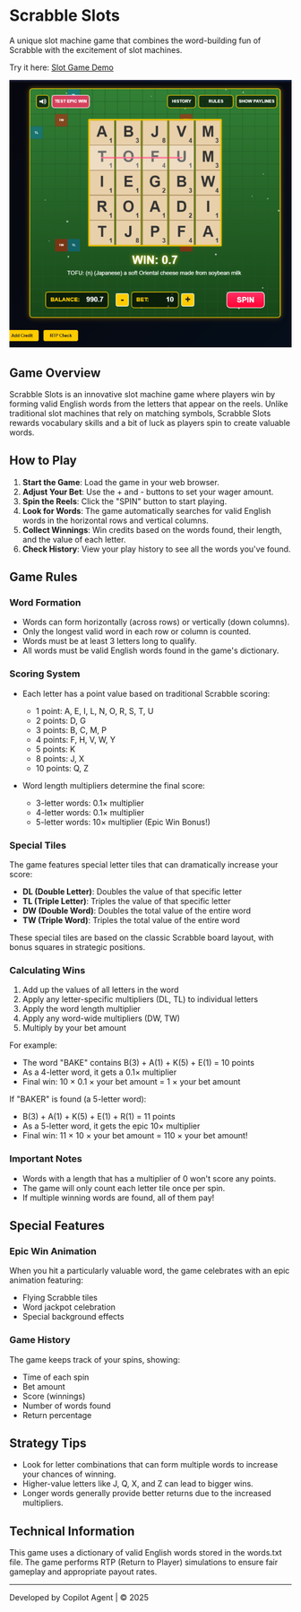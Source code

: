# Scrabble Slots

A unique slot machine game that combines the word-building fun of Scrabble with the excitement of slot machines.

Try it here: [Slot Game Demo](https://words.compsmart.co.uk)

![Scrabble Slots Screenshot](screenshot.png)

## Game Overview

Scrabble Slots is an innovative slot machine game where players win by forming valid English words from the letters that appear on the reels. Unlike traditional slot machines that rely on matching symbols, Scrabble Slots rewards vocabulary skills and a bit of luck as players spin to create valuable words.

## How to Play

1. **Start the Game**: Load the game in your web browser.
2. **Adjust Your Bet**: Use the + and - buttons to set your wager amount.
3. **Spin the Reels**: Click the "SPIN" button to start playing.
4. **Look for Words**: The game automatically searches for valid English words in the horizontal rows and vertical columns.
5. **Collect Winnings**: Win credits based on the words found, their length, and the value of each letter.
6. **Check History**: View your play history to see all the words you've found.

## Game Rules

### Word Formation

- Words can form horizontally (across rows) or vertically (down columns).
- Only the longest valid word in each row or column is counted.
- Words must be at least 3 letters long to qualify.
- All words must be valid English words found in the game's dictionary.

### Scoring System

- Each letter has a point value based on traditional Scrabble scoring:
  - 1 point: A, E, I, L, N, O, R, S, T, U
  - 2 points: D, G
  - 3 points: B, C, M, P
  - 4 points: F, H, V, W, Y
  - 5 points: K
  - 8 points: J, X
  - 10 points: Q, Z

- Word length multipliers determine the final score:
  - 3-letter words: 0.1× multiplier
  - 4-letter words: 0.1× multiplier
  - 5-letter words: 10× multiplier (Epic Win Bonus!)

### Special Tiles

The game features special letter tiles that can dramatically increase your score:

- **DL (Double Letter)**: Doubles the value of that specific letter
- **TL (Triple Letter)**: Triples the value of that specific letter
- **DW (Double Word)**: Doubles the total value of the entire word
- **TW (Triple Word)**: Triples the total value of the entire word

These special tiles are based on the classic Scrabble board layout, with bonus squares in strategic positions.

### Calculating Wins

1. Add up the values of all letters in the word
2. Apply any letter-specific multipliers (DL, TL) to individual letters
3. Apply the word length multiplier
4. Apply any word-wide multipliers (DW, TW)
5. Multiply by your bet amount

For example:
- The word "BAKE" contains B(3) + A(1) + K(5) + E(1) = 10 points
- As a 4-letter word, it gets a 0.1× multiplier
- Final win: 10 × 0.1 × your bet amount = 1 × your bet amount

If "BAKER" is found (a 5-letter word):
- B(3) + A(1) + K(5) + E(1) + R(1) = 11 points
- As a 5-letter word, it gets the epic 10× multiplier
- Final win: 11 × 10 × your bet amount = 110 × your bet amount!

### Important Notes

- Words with a length that has a multiplier of 0 won't score any points.
- The game will only count each letter tile once per spin.
- If multiple winning words are found, all of them pay!

## Special Features

### Epic Win Animation

When you hit a particularly valuable word, the game celebrates with an epic animation featuring:
- Flying Scrabble tiles
- Word jackpot celebration
- Special background effects

### Game History

The game keeps track of your spins, showing:
- Time of each spin
- Bet amount
- Score (winnings)
- Number of words found
- Return percentage

## Strategy Tips

- Look for letter combinations that can form multiple words to increase your chances of winning.
- Higher-value letters like J, Q, X, and Z can lead to bigger wins.
- Longer words generally provide better returns due to the increased multipliers.

## Technical Information

This game uses a dictionary of valid English words stored in the words.txt file. The game performs RTP (Return to Player) simulations to ensure fair gameplay and appropriate payout rates.

---

Developed by Copilot Agent | © 2025
